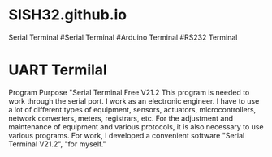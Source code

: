 # SISH32.github.io
Serial Terminal
#Serial Terminal
#Arduino Terminal
#RS232 Terminal
# UART Termilal
 Program Purpose "Serial Terminal Free V21.2
This program is needed to work through the serial port. I work as an electronic engineer. I have to use a lot of different types of equipment, sensors, actuators, microcontrollers, network converters, meters, registrars, etc. For the adjustment and maintenance of equipment and various protocols, it is also necessary to use various programs. For work, I developed a convenient software "Serial Terminal V21.2", "for myself." 

